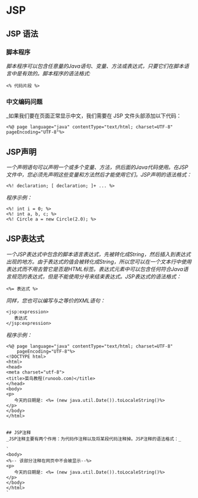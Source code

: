 # JSP
## JSP 语法
### 脚本程序
_脚本程序可以包含任意量的Java语句、变量、方法或表达式，只要它们在脚本语言中是有效的。脚本程序的语法格式:_

`<% 代码片段 %>`

### 中文编码问题
_如果我们要在页面正常显示中文，我们需要在 JSP 文件头部添加以下代码：

`<%@ page language="java" contentType="text/html; charset=UTF-8" pageEncoding="UTF-8"%>`

## JSP声明
_一个声明语句可以声明一个或多个变量、方法，供后面的Java代码使用。在JSP文件中，您必须先声明这些变量和方法然后才能使用它们。JSP声明的语法格式：_

`<%! declaration; [ declaration; ]+ ... %>`

_程序示例：_

```
<%! int i = 0; %> 
<%! int a, b, c; %> 
<%! Circle a = new Circle(2.0); %> 
```

## JSP表达式
_一个JSP表达式中包含的脚本语言表达式，先被转化成String，然后插入到表达式出现的地方。由于表达式的值会被转化成String，所以您可以在一个文本行中使用表达式而不用去管它是否是HTML标签。表达式元素中可以包含任何符合Java语言规范的表达式，但是不能使用分号来结束表达式。JSP表达式的语法格式：_

`<%= 表达式 %>`

_同样，您也可以编写与之等价的XML语句：_

```
<jsp:expression>
   表达式
</jsp:expression>
```
_程序示例：_
``````````````
<%@ page language="java" contentType="text/html; charset=UTF-8"
    pageEncoding="UTF-8"%>
<!DOCTYPE html>
<html>
<head>
<meta charset="utf-8">
<title>菜鸟教程(runoob.com)</title>
</head>
<body>
<p>
   今天的日期是: <%= (new java.util.Date()).toLocaleString()%>
</p>
</body> 
</html> 


## JSP注释
_JSP注释主要有两个作用：为代码作注释以及将某段代码注释掉。JSP注释的语法格式：_

`
<body>
<%-- 该部分注释在网页中不会被显示--%> 
<p>
   今天的日期是: <%= (new java.util.Date()).toLocaleString()%>
</p>
</body> 
</html> 
`


